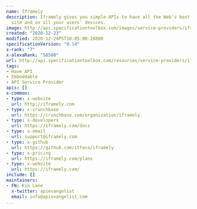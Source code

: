 ```yaml
---
name: Iframely
description: Iframely gives you simple APIs to have all the Web's best media on your
  site and on all your users' devices.
image: http://api.specificationtoolbox.com/images/service-providers/iframely.jpg
created: "2020-12-23"
modified: 2020-12-24PST10:05:00-28800
specificationVersion: "0.14"
x-rank: "7"
x-alexaRank: "58500"
url: http://api.specificationtoolbox.com/resources/service-providers/iframely/
tags:
- Have API
- Embeddable
- API Service Provider
apis: []
x-common:
- type: x-website
  url: http://iframely.com
- type: x-crunchbase
  url: https://crunchbase.com/organization/iframely
- type: x-developers
  url: https://iframely.com/docs
- type: x-email
  url: support@iframely.com
- type: x-github
  url: https://github.com/itteco/iframely
- type: x-pricing
  url: https://iframely.com/plans
- type: x-website
  url: https://iframely.com/
include: []
maintainers:
- FN: Kin Lane
  x-twitter: apievangelist
  email: info@apievangelist.com
...
```

